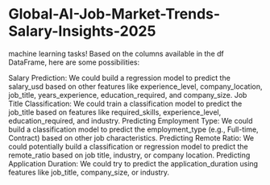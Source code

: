 ﻿# Global-AI-Job-Market-Trends-Salary-Insights-2025
machine learning tasks! Based on the columns available in the df DataFrame, here are some possibilities:

Salary Prediction: We could build a regression model to predict the salary_usd based on other features like experience_level, company_location, job_title, years_experience, education_required, and company_size.
Job Title Classification: We could train a classification model to predict the job_title based on features like required_skills, experience_level, education_required, and industry.
Predicting Employment Type: We could build a classification model to predict the employment_type (e.g., Full-time, Contract) based on other job characteristics.
Predicting Remote Ratio: We could potentially build a classification or regression model to predict the remote_ratio based on job title, industry, or company location.
Predicting Application Duration: We could try to predict the application_duration using features like job_title, company_size, or industry.
